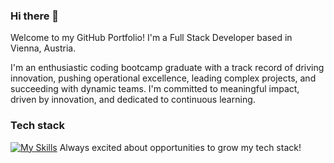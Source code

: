 ### Hi there 👋

Welcome to my GitHub Portfolio! I'm a Full Stack Developer based in Vienna, Austria. 

I'm an enthusiastic coding bootcamp graduate with a track record of driving innovation, pushing operational excellence, leading complex projects, and succeeding with dynamic teams. I'm committed to meaningful impact, driven by innovation, and dedicated to continuous learning.


### Tech stack

[![My Skills](https://skillicons.dev/icons?i=js,ts,html,css,react,nodejs,nextjs,postgres,sass,tailwind,figma,git,github,netlify)](https://skillicons.dev)
Always excited about opportunities to grow my tech stack!
